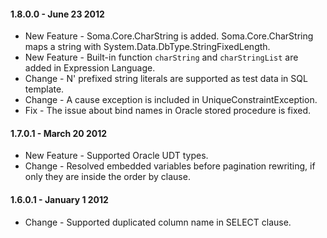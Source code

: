 #### 1.8.0.0 - June 23 2012
* New Feature - Soma.Core.CharString is added. Soma.Core.CharString maps a string with System.Data.DbType.StringFixedLength.
* New Feature - Built-in function `charString` and `charStringList` are added in Expression Language.
* Change - N' prefixed string literals are supported as test data in SQL template.
* Change - A cause exception is included in UniqueConstraintException.
* Fix - The issue about bind names in Oracle stored procedure is fixed.

####  1.7.0.1 - March 20 2012
* New Feature - Supported Oracle UDT types.
* Change - Resolved embedded variables before pagination rewriting, if only they are inside the order by clause.

####  1.6.0.1 - January 1 2012
* Change - Supported duplicated column name in SELECT clause.